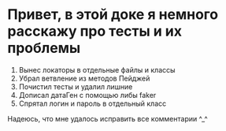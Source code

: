 # Привет, в этой доке я немного расскажу про тесты и их проблемы

1. Вынес локаторы в отдельные файлы и классы
2. Убрал ветвление из методов Пейджей
3. Почистил тесты и удалил лишние
4. Дописал датаГен с помощью либы faker
5. Спрятал логин и пароль в отдельный класс

Надеюсь, что мне удалось исправить все комментарии ^_^

